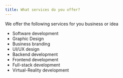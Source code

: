 ```yaml
---
title: What services do you offer?
---
```

W﻿e offer the following services for you business or idea

* Software development
* Graphic Design
* Business branding
* U﻿I/UX design
* Backend development
* Frontend development
* F﻿ull-stack development
* V﻿irtual-Reality development